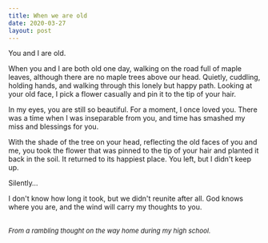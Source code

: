 ```yaml
---
title: When we are old
date: 2020-03-27
layout: post
---
```


You and I are old.

When you and I are both old one day, walking on the road full of maple leaves, although there are no maple trees above our head. Quietly, cuddling, holding hands, and walking through this lonely but happy path. Looking at your old face, I pick a flower casually and pin it to the tip of your hair.

In my eyes, you are still so beautiful. For a moment, I once loved you. There was a time when I was inseparable from you, and time has smashed my miss and blessings for you.

With the shade of the tree on your head, reflecting the old faces of you and me, you took the flower that was pinned to the tip of your hair and planted it back in the soil. It returned to its happiest place. You left, but I didn't keep up.

Silently…

I don't know how long it took, but we didn't reunite after all. God knows where you are, and the wind will carry my thoughts to you.  

<br>
<font size="2">
<em>
From a rambling thought on the way home during my high school.
</em>
<font>
